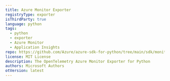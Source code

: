 ```yaml
---
title: Azure Monitor Exporter
registryType: exporter
isThirdParty: true
language: python
tags:
  - python
  - exporter
  - Azure Monitor
  - Application Insights
repo: https://github.com/Azure/azure-sdk-for-python/tree/main/sdk/monitor/azure-monitor-opentelemetry-exporter
license: MIT License
description: The OpenTelemetry Azure Monitor Exporter for Python
authors: Microsoft Authors
otVersion: latest
---
```

